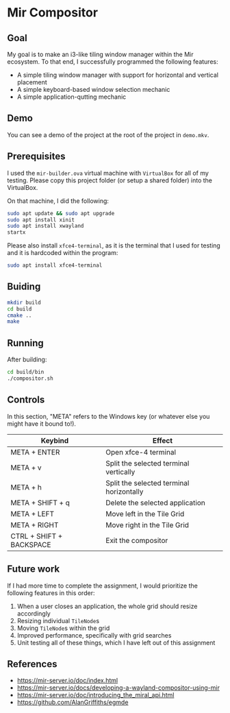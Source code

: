 # Mir Compositor

## Goal
My goal is to make an i3-like tiling window manager within the Mir ecosystem. To that end, I successfully programmed the following features:
- A simple tiling window manager with support for horizontal and vertical placement
- A simple keyboard-based window selection mechanic
- A simple application-qutting mechanic

## Demo
You can see a demo of the project at the root of the project in `demo.mkv`.


## Prerequisites
I used the `mir-builder.ova` virtual machine with `VirtualBox` for all of my testing. Please copy this project folder (or setup a shared folder) into the VirtualBox.

On that machine, I did the following:
```sh
sudo apt update && sudo apt upgrade
sudo apt install xinit
sudo apt install xwayland
startx
```

Please also install `xfce4-terminal`, as it is the terminal that I used for testing and it is hardcoded within the program:
```sh
sudo apt install xfce4-terminal
```


## Buiding
```sh
mkdir build
cd build
cmake ..
make
```

## Running
After building:
```sh
cd build/bin
./compositor.sh
```

## Controls
In this section, "META" refers to the Windows key (or whatever else you might have it bound to!).

| Keybind | Effect |
|--------------|-----|
| META + ENTER | Open xfce-4 terminal |
| META + v | Split the selected terminal vertically |
| META + h | Split the selected terminal horizontally |
| META + SHIFT + q | Delete the selected application |
| META + LEFT | Move left in the Tile Grid |
| META + RIGHT | Move right in the Tile Grid |
| CTRL + SHIFT + BACKSPACE | Exit the compositor |

## Future work
If I had more time to complete the assignment, I would prioritize the following features in this order:
1. When a user closes an application, the whole grid should resize accordingly
2. Resizing individual `TileNode`s
3. Moving `TileNode`s within the grid
4. Improved performance, specifically with grid searches
5. Unit testing all of these things, which I have left out of this assignment

## References
- https://mir-server.io/doc/index.html
- https://mir-server.io/docs/developing-a-wayland-compositor-using-mir
- https://mir-server.io/doc/introducing_the_miral_api.html
- https://github.com/AlanGriffiths/egmde